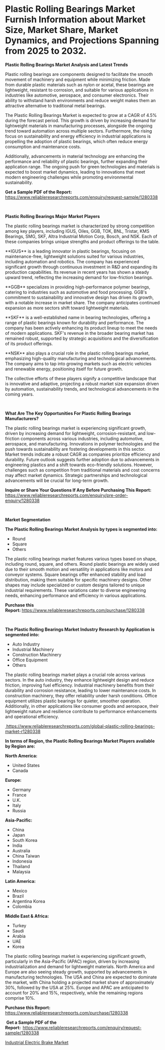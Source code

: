 <p><h1>Plastic Rolling Bearings Market Furnish Information about Market Size, Market Share, Market Dynamics, and Projections Spanning from 2025 to 2032.</h1></p><p><strong>Plastic Rolling Bearings Market Analysis and Latest Trends</strong></p>
<p><p>Plastic rolling bearings are components designed to facilitate the smooth movement of machinery and equipment while minimizing friction. Made from durable plastic materials such as nylon or acetal, these bearings are lightweight, resistant to corrosion, and suitable for various applications in industries like automotive, aerospace, and consumer electronics. Their ability to withstand harsh environments and reduce weight makes them an attractive alternative to traditional metal bearings.</p><p>The Plastic Rolling Bearings Market is expected to grow at a CAGR of 4.5% during the forecast period. This growth is driven by increasing demand for lightweight materials in manufacturing processes, alongside the ongoing trend toward automation across multiple sectors. Furthermore, the rising focus on sustainability and energy efficiency in industrial applications is propelling the adoption of plastic bearings, which often reduce energy consumption and maintenance costs.</p><p>Additionally, advancements in material technology are enhancing the performance and reliability of plastic bearings, further expanding their application range. The ongoing push for green technologies and materials is expected to boost market dynamics, leading to innovations that meet modern engineering challenges while promoting environmental sustainability.</p></p>
<p><strong>Get a Sample PDF of the Report:&nbsp;</strong> <a href="https://www.reliableresearchreports.com/enquiry/request-sample/1280338?utm_campaign=2186&utm_medium=2&utm_source=Github&utm_content=ia&utm_term=24032025&utm_id=plastic-rolling-bearings">https://www.reliableresearchreports.com/enquiry/request-sample/1280338</a></p>
<p>&nbsp;</p>
<p><strong>Plastic Rolling Bearings Major Market Players</strong></p>
<p><p>The plastic rolling bearings market is characterized by strong competition among key players, including IGUS, Oiles, GGB, TOK, BNL, Tristar, KMS Bearings, SMG, SKF, Altra Industrial Motion Corp, Bosch, and NSK. Each of these companies brings unique strengths and product offerings to the table.</p><p>**IGUS** is a leading innovator in plastic bearings, focusing on maintenance-free, lightweight solutions suited for various industries, including automation and robotics. The company has experienced significant growth through continuous investment in R&D and expanding its production capabilities. Its revenue in recent years has shown a steady upward trend, reflecting the increasing demand for low-friction bearings.</p><p>**GGB** specializes in providing high-performance polymer bearings, catering to industries such as automotive and food processing. GGB's commitment to sustainability and innovative design has driven its growth, with a notable increase in market share. The company anticipates continued expansion as more sectors shift toward lightweight materials.</p><p>**SKF** is a well-established name in bearing technologies, offering a range of plastic bearings known for durability and performance. The company has been actively enhancing its product lineup to meet the needs of modern applications. SKF's revenue in the broader bearing market has remained robust, supported by strategic acquisitions and the diversification of its product offerings.</p><p>**NSK** also plays a crucial role in the plastic rolling bearings market, emphasizing high-quality manufacturing and technological advancements. The company aims to tap into growing markets such as electric vehicles and renewable energy, positioning itself for future growth.</p><p>The collective efforts of these players signify a competitive landscape that is innovative and adaptive, projecting a robust market size expansion driven by automation, sustainability trends, and technological advancements in the coming years.</p></p>
<p>&nbsp;</p>
<p><strong>What Are The Key Opportunities For Plastic Rolling Bearings Manufacturers?</strong></p>
<p><p>The plastic rolling bearings market is experiencing significant growth, driven by increasing demand for lightweight, corrosion-resistant, and low-friction components across various industries, including automotive, aerospace, and manufacturing. Innovations in polymer technologies and the push towards sustainability are fostering developments in this sector. Market trends indicate a robust CAGR as companies prioritize efficiency and durability. Future outlook suggests further adoption due to advancements in engineering plastics and a shift towards eco-friendly solutions. However, challenges such as competition from traditional materials and cost concerns may affect market dynamics. Strategic partnerships and technological advancements will be crucial for long-term growth.</p></p>
<p><strong>Inquire or Share Your Questions If Any Before Purchasing This Report:</strong> <a href="https://www.reliableresearchreports.com/enquiry/pre-order-enquiry/1280338?utm_campaign=2186&utm_medium=2&utm_source=Github&utm_content=ia&utm_term=24032025&utm_id=plastic-rolling-bearings">https://www.reliableresearchreports.com/enquiry/pre-order-enquiry/1280338</a></p>
<p>&nbsp;</p>
<p><strong>Market Segmentation</strong></p>
<p><strong>The Plastic Rolling Bearings Market Analysis by types is segmented into:</strong></p>
<p><ul><li>Round</li><li>Square</li><li>Others</li></ul></p>
<p><p>The plastic rolling bearings market features various types based on shape, including round, square, and others. Round plastic bearings are widely used due to their smooth motion and versatility in applications like motors and conveyor systems. Square bearings offer enhanced stability and load distribution, making them suitable for specific machinery designs. Other shapes may include specialized or custom designs tailored to unique industrial requirements. These variations cater to diverse engineering needs, enhancing performance and efficiency in various applications.</p></p>
<p><strong>Purchase this Report:&nbsp;</strong><a href="https://www.reliableresearchreports.com/purchase/1280338?utm_campaign=2186&utm_medium=2&utm_source=Github&utm_content=ia&utm_term=24032025&utm_id=plastic-rolling-bearings">https://www.reliableresearchreports.com/purchase/1280338</a></p>
<p>&nbsp;</p>
<p><strong>The Plastic Rolling Bearings Market Industry Research by Application is segmented into:</strong></p>
<p><ul><li>Auto Industry</li><li>Industrial Machinery</li><li>Construction Machinery</li><li>Office Equipment</li><li>Others</li></ul></p>
<p><p>The plastic rolling bearings market plays a crucial role across various sectors. In the auto industry, they enhance lightweight design and reduce friction, improving fuel efficiency. Industrial machinery benefits from their durability and corrosion resistance, leading to lower maintenance costs. In construction machinery, they offer reliability under harsh conditions. Office equipment utilizes plastic bearings for quieter, smoother operation. Additionally, in other applications like consumer goods and aerospace, their lightweight nature and resilience contribute to performance enhancements and operational efficiency.</p></p>
<p><a href="https://www.reliableresearchreports.com/global-plastic-rolling-bearings-market-r1280338?utm_campaign=2186&utm_medium=2&utm_source=Github&utm_content=ia&utm_term=24032025&utm_id=plastic-rolling-bearings">&nbsp;https://www.reliableresearchreports.com/global-plastic-rolling-bearings-market-r1280338</a></p>
<p><strong>In terms of Region, the Plastic Rolling Bearings Market Players available by Region are:</strong></p>
<p>
    <p> <strong> North America: </strong>
        <ul>
            <li>United States</li>
            <li>Canada</li>
        </ul>
        </p> 
    <p> <strong> Europe: </strong>
        <ul>
            <li>Germany</li>
            <li>France</li>
            <li>U.K.</li>
            <li>Italy</li>
            <li>Russia</li>
        </ul>
        </p> 
    <p> <strong> Asia-Pacific: </strong>
        <ul>
            <li>China</li>
            <li>Japan</li>
            <li>South Korea</li>
            <li>India</li>
            <li>Australia</li>
            <li>China Taiwan</li>
            <li>Indonesia</li>
            <li>Thailand</li>
            <li>Malaysia</li>
        </ul>
        </p> 
    <p> <strong> Latin America: </strong>
        <ul>
            <li>Mexico</li>
            <li>Brazil</li>
            <li>Argentina Korea</li>
            <li>Colombia</li>
        </ul>
        </p> 
    <p> <strong> Middle East & Africa: </strong>
        <ul>
            <li>Turkey</li>
            <li>Saudi</li>
            <li>Arabia</li>
            <li>UAE</li>
            <li>Korea</li>
        </ul>
    </p>
    </p>
<p><p>The plastic rolling bearings market is experiencing significant growth, particularly in the Asia-Pacific (APAC) region, driven by increasing industrialization and demand for lightweight materials. North America and Europe are also seeing steady growth, supported by advancements in manufacturing technologies. The USA and China are expected to dominate the market, with China holding a projected market share of approximately 30%, followed by the USA at 25%. Europe and APAC are anticipated to account for 20% and 15%, respectively, while the remaining regions comprise 10%.</p></p>
<p><strong>Purchase this Report: </strong><a href="https://www.reliableresearchreports.com/purchase/1280338?utm_campaign=2186&utm_medium=2&utm_source=Github&utm_content=ia&utm_term=24032025&utm_id=plastic-rolling-bearings">https://www.reliableresearchreports.com/purchase/1280338</a></p>
<p>&nbsp;<strong>Get a Sample PDF of the Report:&nbsp;&nbsp;</strong><a href="https://www.reliableresearchreports.com/enquiry/request-sample/1280338?utm_campaign=2186&utm_medium=2&utm_source=Github&utm_content=ia&utm_term=24032025&utm_id=plastic-rolling-bearings">https://www.reliableresearchreports.com/enquiry/request-sample/1280338</a></p>
<p><strong></strong></p>
<p><p><a href="https://github.com/nathandecarvalho/Market-Research-Report-List-6/blob/main/industrial-electric-brake-market.md?utm_campaign=2186&utm_medium=2&utm_source=Github&utm_content=ia&utm_term=24032025&utm_id=plastic-rolling-bearings">Industrial Electric Brake Market</a></p></p>